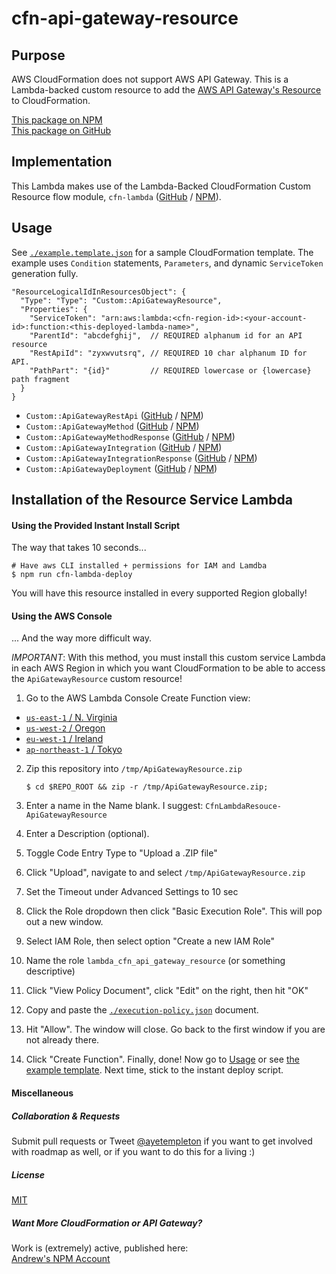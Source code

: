 
# cfn-api-gateway-resource


## Purpose

AWS CloudFormation does not support AWS API Gateway. This is a Lambda-backed custom resource to add the [AWS API Gateway's Resource](http://docs.aws.amazon.com/apigateway/api-reference/resource/resource/) to CloudFormation.

[This package on NPM](https://www.npmjs.com/package/cfn-api-gateway-resource)  
[This package on GitHub](https://www.github.com/andrew-templeton/cfn-api-gateway-resource)


## Implementation

This Lambda makes use of the Lambda-Backed CloudFormation Custom Resource flow module, `cfn-lambda` ([GitHub](https://github.com/andrew-templeton/cfn-lambda) / [NPM](https://www.npmjs.com/package/cfn-lambda)).


## Usage

  See [`./example.template.json`](./example.template.json) for a sample CloudFormation template. The example uses `Condition` statements, `Parameters`, and dynamic `ServiceToken` generation fully.


    "ResourceLogicalIdInResourcesObject": {
      "Type": "Type": "Custom::ApiGatewayResource",
      "Properties": {
        "ServiceToken": "arn:aws:lambda:<cfn-region-id>:<your-account-id>:function:<this-deployed-lambda-name>",
        "ParentId": "abcdefghij",  // REQUIRED alphanum id for an API resource
        "RestApiId": "zyxwvutsrq", // REQUIRED 10 char alphanum ID for API.
        "PathPart": "{id}"         // REQUIRED lowercase or {lowercase} path fragment
      }
    }


 - `Custom::ApiGatewayRestApi` ([GitHub](https://github.com/andrew-templeton/cfn-api-gateway-restapi) / [NPM](https://www.npmjs.com/package/cfn-api-gateway-restapi))
 - `Custom::ApiGatewayMethod` ([GitHub](https://github.com/andrew-templeton/cfn-api-gateway-method) / [NPM](https://www.npmjs.com/package/cfn-api-gateway-method))
 - `Custom::ApiGatewayMethodResponse` ([GitHub](https://github.com/andrew-templeton/cfn-api-gateway-method-response) / [NPM](https://www.npmjs.com/package/cfn-api-gateway-method-response))
 - `Custom::ApiGatewayIntegration` ([GitHub](https://github.com/andrew-templeton/cfn-api-gateway-integration) / [NPM](https://www.npmjs.com/package/cfn-api-gateway-integration))
 - `Custom::ApiGatewayIntegrationResponse` ([GitHub](https://github.com/andrew-templeton/cfn-api-gateway-integration-response) / [NPM](https://www.npmjs.com/package/cfn-api-gateway-integration-response))
 - `Custom::ApiGatewayDeployment` ([GitHub](https://github.com/andrew-templeton/cfn-api-gateway-deployment) / [NPM](https://www.npmjs.com/package/cfn-api-gateway-deployment))


## Installation of the Resource Service Lambda

#### Using the Provided Instant Install Script

The way that takes 10 seconds...

    # Have aws CLI installed + permissions for IAM and Lamdba
    $ npm run cfn-lambda-deploy


You will have this resource installed in every supported Region globally!


#### Using the AWS Console

... And the way more difficult way.

*IMPORTANT*: With this method, you must install this custom service Lambda in each AWS Region in which you want CloudFormation to be able to access the `ApiGatewayResource` custom resource!

1. Go to the AWS Lambda Console Create Function view:
  - [`us-east-1` / N. Virginia](https://console.aws.amazon.com/lambda/home?region=us-east-1#/create?step=2)
  - [`us-west-2` / Oregon](https://console.aws.amazon.com/lambda/home?region=us-west-2#/create?step=2)
  - [`eu-west-1` / Ireland](https://console.aws.amazon.com/lambda/home?region=eu-west-1#/create?step=2)
  - [`ap-northeast-1` / Tokyo](https://console.aws.amazon.com/lambda/home?region=ap-northeast-1#/create?step=2)
2. Zip this repository into `/tmp/ApiGatewayResource.zip`

    `$ cd $REPO_ROOT && zip -r /tmp/ApiGatewayResource.zip;`

3. Enter a name in the Name blank. I suggest: `CfnLambdaResouce-ApiGatewayResource`
4. Enter a Description (optional).
5. Toggle Code Entry Type to "Upload a .ZIP file"
6. Click "Upload", navigate to and select `/tmp/ApiGatewayResource.zip`
7. Set the Timeout under Advanced Settings to 10 sec
8. Click the Role dropdown then click "Basic Execution Role". This will pop out a new window.
9. Select IAM Role, then select option "Create a new IAM Role"
10. Name the role `lambda_cfn_api_gateway_resource` (or something descriptive)
11. Click "View Policy Document", click "Edit" on the right, then hit "OK"
12. Copy and paste the [`./execution-policy.json`](./execution-policy.json) document.
13. Hit "Allow". The window will close. Go back to the first window if you are not already there.
14. Click "Create Function". Finally, done! Now go to [Usage](#usage) or see [the example template](./example.template.json). Next time, stick to the instant deploy script.


#### Miscellaneous

##### Collaboration & Requests

Submit pull requests or Tweet [@ayetempleton](https://twitter.com/ayetempleton) if you want to get involved with roadmap as well, or if you want to do this for a living :)


##### License

[MIT](./License)


##### Want More CloudFormation or API Gateway?

Work is (extremely) active, published here:  
[Andrew's NPM Account](https://www.npmjs.com/~andrew-templeton)
